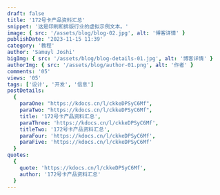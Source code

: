 ```yaml
---
draft: false
title: '172号卡产品资料汇总'
snippet: '这是印刷和排版行业的虚拟示例文本。'
image: { src: '/assets/blog/blog-02.jpg', alt: '博客详情' }
publishDate: '2023-11-15 11:39'
category: '教程'
author: 'Samuyl Joshi'
bigImg: { src: '/assets/blog/blog-details-01.jpg', alt: '博客详情' }
authorImg: { src: '/assets/blog/author-01.png', alt: '作者' }
comments: '05'
views: '05'
tags: ['设计', '开发', '信息']
postDetails:
  {
    paraOne: "https://kdocs.cn/l/ckkeDPSyC6Mf",
    paraTwo: "https://kdocs.cn/l/ckkeDPSyC6Mf",
    title: '172号卡产品资料汇总',
    paraThree: 'https://kdocs.cn/l/ckkeDPSyC6Mf',
    titleTwo: '172号卡产品资料汇总',
    paraFour: 'https://kdocs.cn/l/ckkeDPSyC6Mf',
    paraFive: 'https://kdocs.cn/l/ckkeDPSyC6Mf'
  }
quotes:
  {
    quote: 'https://kdocs.cn/l/ckkeDPSyC6Mf',
    author: '172号卡产品资料汇总'
  }
---
```


